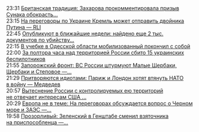 <!--2025-03-16 23:31:00-->
<div class="rssn table">
  <span class="smaller gray hspace">23:31</span> <a class="nodecor" href="https://eadaily.com/ru/news/2025/03/16/britanskaya-tradiciya-zaharova-prokommentirovala-prizyv-sunaka-obokrast-rossiyu">Британская традиция: Захарова прокомментировала призыв Сунака обокрасть...</a>
</div>
<div class="rssn table">
  <span class="smaller gray hspace">23:15</span> <a class="nodecor" href="https://eadaily.com/ru/news/2025/03/16/na-peregovory-po-ukraine-kreml-mozhet-otpravit-dvoynika-putina-rli">На переговоры по Украине Кремль может отправить двойника Путина — RLI</a>
</div>
<div class="rssn table">
  <span class="smaller gray hspace">22:45</span> <a class="nodecor" href="https://eadaily.com/ru/news/2025/03/16/opublikuyut-v-blizhayshie-nedeli-naydeno-eshche-2-tys-dokumentov-po-ubiystvu-kennedi">Опубликуют в ближайшие недели: найдено еще 2 тыс. документов по убийству...</a>
</div>
<div class="rssn table">
  <span class="smaller gray hspace">22:15</span> <a class="nodecor" href="https://eadaily.com/ru/news/2025/03/16/v-uchebke-v-odesskoy-oblasti-mobilizovannyy-pokonchil-s-soboy">В учебке в Одесской области мобилизованный покончил с собой</a>
</div>
<div class="rssn table">
  <span class="smaller gray hspace">22:00</span> <a class="nodecor" href="https://eadaily.com/ru/news/2025/03/16/za-poltora-chasa-nad-territoriey-rossii-sbito-15-ukrainskih-bespilotnikov">За полтора часа над территорией России сбито 15 украинских беспилотников</a>
</div>
<div class="rssn table">
  <span class="smaller gray hspace">21:55</span> <a class="nodecor" href="https://eadaily.com/ru/news/2025/03/16/zaporozhskiy-front-vs-rossii-shturmuyut-malye-shcherbaki-shcherbaki-i-stepovoe-voenkory">Запорожский фронт: ВС России штурмуют Малые Щербаки, Щербаки и Степовое —...</a>
</div>
<div class="rssn table">
  <span class="smaller gray hspace">21:29</span> <a class="nodecor" href="https://eadaily.com/ru/news/2025/03/16/pritvoryayutsya-idiotami-parizh-i-london-hotyat-vtyanut-nato-v-voynu-medvedev">Притворяются идиотами: Париж и Лондон хотят втянуть НАТО в войну — Медведев</a>
</div>
<div class="rssn table">
  <span class="smaller gray hspace">20:57</span> <a class="nodecor" href="https://eadaily.com/ru/news/2025/03/16/vytesnenie-rossii-s-kontroliruemyh-eyu-territoriy-ne-otvechaet-interesam-ssha-uoltc">Вытеснение России с контролируемых ею территорий не отвечает интересам США ...</a>
</div>
<div class="rssn table">
  <span class="smaller gray hspace">20:29</span> <a class="nodecor" href="https://eadaily.com/ru/news/2025/03/16/evropa-ne-v-teme-na-peregovorah-obsuzhdaetsya-vopros-o-chernom-more-i-zaes-uitkoff">Европа не в теме: На переговорах обсуждается вопрос о Черном море и ЗАЭС —...</a>
</div>
<div class="rssn table">
  <span class="smaller gray hspace">19:58</span> <a class="nodecor" href="https://eadaily.com/ru/news/2025/03/16/prozorlivyy-zelenskiy-v-genshtabe-smenil-vzyatochnika-na-prisposoblenca-bezuglaya">Прозорливый: Зеленский в Генштабе сменил взяточника на приспособленца —...</a>
</div>